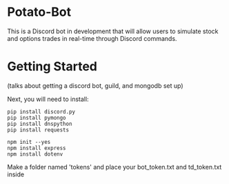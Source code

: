 # Potato-Bot
This is a Discord bot in development that will allow users to simulate stock and options trades in real-time through Discord commands.
# Getting Started
(talks about getting a discord bot, guild, and mongodb set up)

Next, you will need to install:
```
pip install discord.py
pip install pymongo
pip install dnspython
pip install requests

npm init --yes
npm install express
npm install dotenv
```
Make a folder named 'tokens' and place your bot_token.txt and td_token.txt inside

